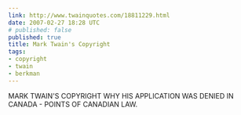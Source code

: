 ```yaml
---
link: http://www.twainquotes.com/18811229.html
date: 2007-02-27 18:28 UTC
# published: false
published: true
title: Mark Twain's Copyright
tags:
- copyright
- twain
- berkman
---
```


MARK TWAIN'S COPYRIGHT
WHY HIS APPLICATION WAS DENIED IN CANADA - POINTS OF CANADIAN LAW.

